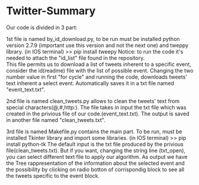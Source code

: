 # Twitter-Summary
Our code is divided in 3 part:

1st file is named by_id_download.py, to be run must be installed python version 2.7.9 (important use this version and not the next one) and tweppy library.
(in IOS terminal) >> pip install tweepy
Notice: to run the code it's needed to attach the "id_list" file found in the repository.  
This file permits us to download a list of tweets inherent to a specific event, consider the id(readme) file with the list of possible event. Changing the two number value in first "for cycle" and running the code, downloads tweets' text inherent a select event. Automatically saves it in a txt file named "event_text.txt".

2nd file is named clean_tweets.py allows to clean the tweets' text from special characters(@,#,http:). The file takes in input the txt file which was created in the privious file of our code.(event_text.txt). The output is saved in another file named "clean_tweets.txt".

3rd file is named Makefile.py contains the main part. To be run, must be installed Tkinter library and import some libraries.
(in IOS terminal) >> pip install python-tk
The default input is the txt file produced by the privious file(clean_tweets.txt). But if you want, changing the string line (txt_open), you can select different text file to apply our algorithm.
As output we have the Tree rappresentation of the information about the selected event and the possibility by clicking on radio botton of corrispondig block to see all the tweets specific to the event block. 
